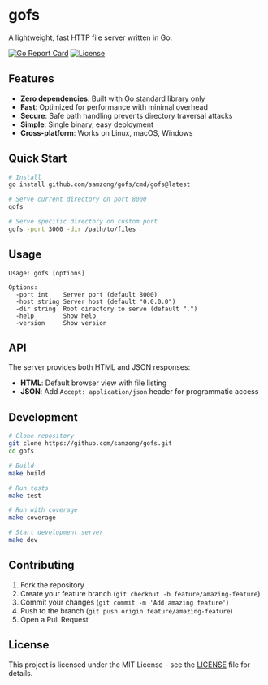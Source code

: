 # gofs

A lightweight, fast HTTP file server written in Go.

[![Go Report Card](https://goreportcard.com/badge/github.com/samzong/gofs)](https://goreportcard.com/report/github.com/samzong/gofs)
[![License](https://img.shields.io/badge/license-MIT-blue.svg)](LICENSE)

## Features

- **Zero dependencies**: Built with Go standard library only
- **Fast**: Optimized for performance with minimal overhead
- **Secure**: Safe path handling prevents directory traversal attacks
- **Simple**: Single binary, easy deployment
- **Cross-platform**: Works on Linux, macOS, Windows

## Quick Start

```bash
# Install
go install github.com/samzong/gofs/cmd/gofs@latest

# Serve current directory on port 8000
gofs

# Serve specific directory on custom port
gofs -port 3000 -dir /path/to/files
```

## Usage

```
Usage: gofs [options]

Options:
  -port int    Server port (default 8000)
  -host string Server host (default "0.0.0.0")  
  -dir string  Root directory to serve (default ".")
  -help        Show help
  -version     Show version
```

## API

The server provides both HTML and JSON responses:

- **HTML**: Default browser view with file listing
- **JSON**: Add `Accept: application/json` header for programmatic access

## Development

```bash
# Clone repository
git clone https://github.com/samzong/gofs.git
cd gofs

# Build
make build

# Run tests
make test

# Run with coverage
make coverage

# Start development server
make dev
```

## Contributing

1. Fork the repository
2. Create your feature branch (`git checkout -b feature/amazing-feature`)
3. Commit your changes (`git commit -m 'Add amazing feature'`)
4. Push to the branch (`git push origin feature/amazing-feature`)
5. Open a Pull Request

## License

This project is licensed under the MIT License - see the [LICENSE](LICENSE) file for details.